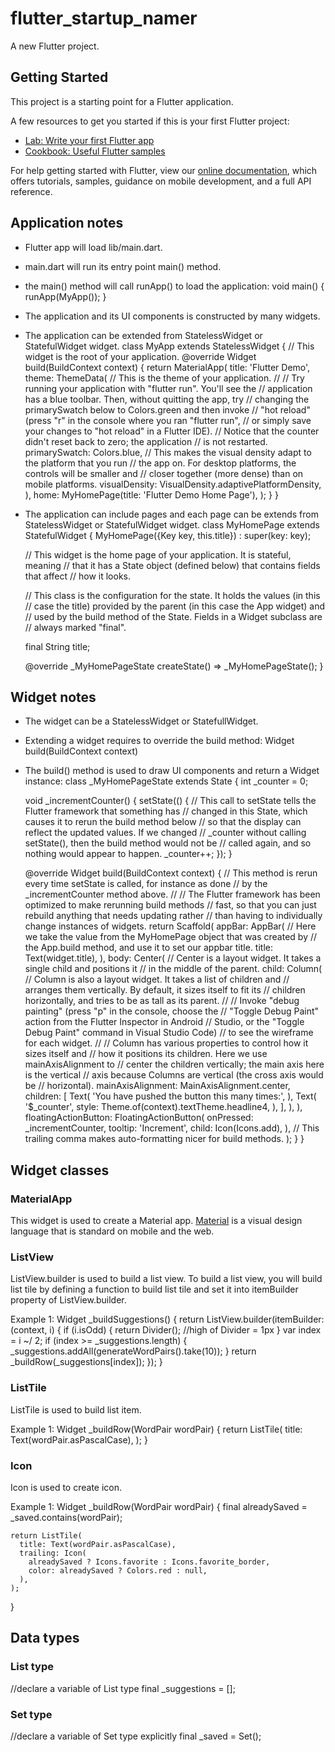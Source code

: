 # flutter_startup_namer

A new Flutter project.

## Getting Started

This project is a starting point for a Flutter application.

A few resources to get you started if this is your first Flutter project:

- [Lab: Write your first Flutter app](https://flutter.dev/docs/get-started/codelab)
- [Cookbook: Useful Flutter samples](https://flutter.dev/docs/cookbook)

For help getting started with Flutter, view our
[online documentation](https://flutter.dev/docs), which offers tutorials,
samples, guidance on mobile development, and a full API reference.

## Application notes

- Flutter app will load lib/main.dart.
- main.dart will run its entry point main() method.
- the main() method will call runApp() to load the application:
  void main() {
    runApp(MyApp());
  }
- The application and its UI components is constructed by many widgets.
- The application can be extended from StatelessWidget or StatefulWidget widget.
  class MyApp extends StatelessWidget {
    // This widget is the root of your application.
    @override
    Widget build(BuildContext context) {
      return MaterialApp(
        title: 'Flutter Demo',
        theme: ThemeData(
          // This is the theme of your application.
          //
          // Try running your application with "flutter run". You'll see the
          // application has a blue toolbar. Then, without quitting the app, try
          // changing the primarySwatch below to Colors.green and then invoke
          // "hot reload" (press "r" in the console where you ran "flutter run",
          // or simply save your changes to "hot reload" in a Flutter IDE).
          // Notice that the counter didn't reset back to zero; the application
          // is not restarted.
          primarySwatch: Colors.blue,
          // This makes the visual density adapt to the platform that you run
          // the app on. For desktop platforms, the controls will be smaller and
          // closer together (more dense) than on mobile platforms.
          visualDensity: VisualDensity.adaptivePlatformDensity,
        ),
        home: MyHomePage(title: 'Flutter Demo Home Page'),
      );
    }
  }
- The application can include pages and each page can be extends from StatelessWidget or StatefulWidget widget.
  class MyHomePage extends StatefulWidget {
    MyHomePage({Key key, this.title}) : super(key: key);

    // This widget is the home page of your application. It is stateful, meaning
    // that it has a State object (defined below) that contains fields that affect
    // how it looks.

    // This class is the configuration for the state. It holds the values (in this
    // case the title) provided by the parent (in this case the App widget) and
    // used by the build method of the State. Fields in a Widget subclass are
    // always marked "final".

    final String title;

    @override
    _MyHomePageState createState() => _MyHomePageState();
  }
## Widget notes
- The widget can be a StatelessWidget or StatefullWidget.
- Extending a widget requires to override the build method: Widget build(BuildContext context)
- The build() method is used to draw UI components and return a Widget instance:
class _MyHomePageState extends State<MyHomePage> {
  int _counter = 0;

  void _incrementCounter() {
    setState(() {
      // This call to setState tells the Flutter framework that something has
      // changed in this State, which causes it to rerun the build method below
      // so that the display can reflect the updated values. If we changed
      // _counter without calling setState(), then the build method would not be
      // called again, and so nothing would appear to happen.
      _counter++;
    });
  }

  @override
  Widget build(BuildContext context) {
    // This method is rerun every time setState is called, for instance as done
    // by the _incrementCounter method above.
    //
    // The Flutter framework has been optimized to make rerunning build methods
    // fast, so that you can just rebuild anything that needs updating rather
    // than having to individually change instances of widgets.
    return Scaffold(
      appBar: AppBar(
        // Here we take the value from the MyHomePage object that was created by
        // the App.build method, and use it to set our appbar title.
        title: Text(widget.title),
      ),
      body: Center(
        // Center is a layout widget. It takes a single child and positions it
        // in the middle of the parent.
        child: Column(
          // Column is also a layout widget. It takes a list of children and
          // arranges them vertically. By default, it sizes itself to fit its
          // children horizontally, and tries to be as tall as its parent.
          //
          // Invoke "debug painting" (press "p" in the console, choose the
          // "Toggle Debug Paint" action from the Flutter Inspector in Android
          // Studio, or the "Toggle Debug Paint" command in Visual Studio Code)
          // to see the wireframe for each widget.
          //
          // Column has various properties to control how it sizes itself and
          // how it positions its children. Here we use mainAxisAlignment to
          // center the children vertically; the main axis here is the vertical
          // axis because Columns are vertical (the cross axis would be
          // horizontal).
          mainAxisAlignment: MainAxisAlignment.center,
          children: <Widget>[
            Text(
              'You have pushed the button this many times:',
            ),
            Text(
              '$_counter',
              style: Theme.of(context).textTheme.headline4,
            ),
          ],
        ),
      ),
      floatingActionButton: FloatingActionButton(
        onPressed: _incrementCounter,
        tooltip: 'Increment',
        child: Icon(Icons.add),
      ), // This trailing comma makes auto-formatting nicer for build methods.
    );
  }
}

## Widget classes
### MaterialApp
This widget is used to create a Material app. [Material](https://material.io/guidelines) is a visual design language that is standard on mobile and the web.
### ListView
ListView.builder is used to build a list view.
To build a list view, you will build list tile by defining a function to build list tile and set it into itemBuilder property of ListView.builder.

Example 1:
  Widget _buildSuggestions() {
    return ListView.builder(itemBuilder: (context, i) {
      if (i.isOdd) {
        return Divider(); //high of Divider = 1px
      }
      var index = i ~/ 2;
      if (index >= _suggestions.length) {
        _suggestions.addAll(generateWordPairs().take(10));
      }
      return _buildRow(_suggestions[index]);
    });
  }
### ListTile
ListTile is used to build list item.

Example 1:
  Widget _buildRow(WordPair wordPair) {
    return ListTile(
      title: Text(wordPair.asPascalCase),
    );
  }

### Icon
Icon is used to create icon.

Example 1:
  Widget _buildRow(WordPair wordPair) {
    final alreadySaved = _saved.contains(wordPair);

    return ListTile(
      title: Text(wordPair.asPascalCase),
      trailing: Icon(
        alreadySaved ? Icons.favorite : Icons.favorite_border,
        color: alreadySaved ? Colors.red : null,  
      ),
    );
  }

## Data types
### List type
//declare a variable of List type
final _suggestions = <WordPair>[];

### Set type
//declare a variable of Set type explicitly
final _saved = Set<WordPair>();